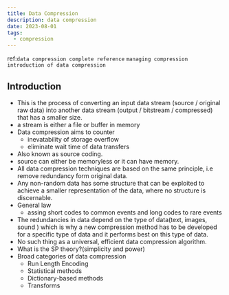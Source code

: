 ```yaml
---
title: Data Compression
description: data compression
date: 2023-08-01
tags:
  - compression
---
```

ref:`data compression complete reference`
    `managing compression`
    `introduction of data compression`

## Introduction

- This is the process of converting an input data stream (source / original raw data) into another data stream (output / bitstream / compressed) that has a smaller size.
- a stream is either a file or buffer in memory
- Data compression aims to counter
  - inevatability of storage overflow
  - eliminate wait time of data transfers
- Also known as source coding.
- source can either be memoryless or it can have memory.
- All data compression techniques are based on the same principle, i.e remove redundancy form original data.
- Any non-random data has some structure that can be exploited to achieve a smaller representation of the data, where no structure is discernable.
- General law
  - assing short codes to common events and long codes to rare events
- The redundancies in data depend on the type of data(text, images, sound ) which is why a new compression method has to be developed for a specific type of data and it performs best on this type of data.
- No such thing as a universal, efficient data compression algorithm.
- What is the SP theory?(simplicity and power)
- Broad categories of data compression
  - Run Length Encoding
  - Statistical methods
  - Dictionary-based methods
  - Transforms
  
